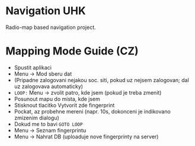 # Navigation UHK

Radio-map based navigation project.

# Mapping Mode Guide (CZ)

* Spustit aplikaci
* Menu &rarr; Mod sberu dat 
* (Pripadne zalogovani nejakou soc. siti, pokud uz nejsem zalogovan; dal uz zalogovava automaticky)
* `LOOP:` Menu &rarr; zvolit patro, kde jsem (pokud je treba zmenit)
* Posunout mapu do mista, kde jsem
* Stisknout tlacitko Vytvorit zde fingerprint
* Pockat, az probehne mereni (napr. 10s, dokonceni je indikovano zmizenim dialogu)
* Dokud me to bavi `GOTO LOOP`
* Menu &rarr; Seznam fingerprintu
* Menu &rarr; Nahrat DB (uploaduje nove fingerprinty na server)
